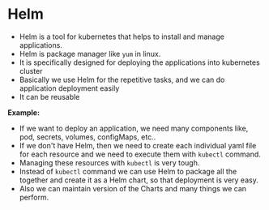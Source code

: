 # Helm
* Helm is a tool for kubernetes that helps to install and manage applications.
* Helm is package manager like `yum` in linux.
* It is specifically designed for deploying the applications into kubernetes cluster
* Basically we use Helm for the repetitive tasks, and we can do application deployment easily
* It can be reusable

**Example:**
* If we want to deploy an application, we need many components like, pod, secrets, volumes, configMaps, etc.. 
* If we don't have Helm, then we need to create each individual yaml file for each resource and we need to execute them with `kubectl` command. 
* Managing these resources with `kubectl` is very tough.
* Instead of `kubectl` command we can use Helm to package all the together and create it as a Helm chart, so that deployment is very easy.
* Also we can maintain version of the Charts and many things we can perform.
